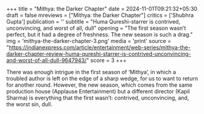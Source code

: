 +++
title = "Mithya: the Darker Chapter"
date = 2024-11-01T09:21:32+05:30
draft = false
mreviews = ["Mithya: the Darker Chapter"]
critics = ['Shubhra Gupta']
publication = ''
subtitle = "Huma Qureshi-starrer is contrived, unconvincing, and worst of all, dull"
opening = "The first season wasn’t perfect, but it had a degree of freshness. The new season is such a drag."
img = 'mithya-the-darker-chapter-3.png'
media = 'print'
source = "https://indianexpress.com/article/entertainment/web-series/mithya-the-darker-chapter-review-huma-qureshi-starrer-is-contrived-unconvincing-and-worst-of-all-dull-9647943/"
score = 3
+++

There was enough intrigue in the first season of ‘Mithya’, in which a troubled author is left on the edge of a sharp wedge, for us to want to return for another round. However, the new season, which comes from the same production house (Applause Entertainment) but a different director (Kapil Sharma) is everything that the first wasn’t: contrived, unconvincing, and, the worst sin, dull.
